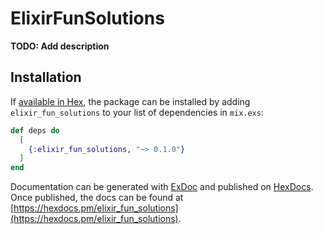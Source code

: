 # ElixirFunSolutions

**TODO: Add description**

## Installation

If [available in Hex](https://hex.pm/docs/publish), the package can be installed
by adding `elixir_fun_solutions` to your list of dependencies in `mix.exs`:

```elixir
def deps do
  [
    {:elixir_fun_solutions, "~> 0.1.0"}
  ]
end
```

Documentation can be generated with [ExDoc](https://github.com/elixir-lang/ex_doc)
and published on [HexDocs](https://hexdocs.pm). Once published, the docs can
be found at [https://hexdocs.pm/elixir_fun_solutions](https://hexdocs.pm/elixir_fun_solutions).

